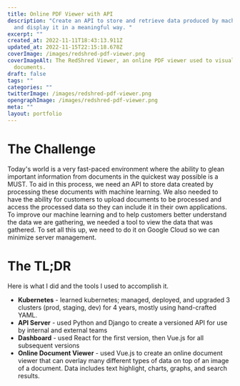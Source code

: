 ```yaml
---
title: Online PDF Viewer with API
description: "Create an API to store and retrieve data produced by machine learning models
  and display it in a meaningful way. "
excerpt: ""
created_at: 2022-11-11T18:43:13.911Z
updated_at: 2022-11-15T22:15:18.678Z
coverImage: /images/redshred-pdf-viewer.png
coverImageAlt: The RedShred Viewer, an online PDF viewer used to visualize data pulled from
  documents.
draft: false
tags: ""
categories: ""
twitterImage: /images/redshred-pdf-viewer.png
opengraphImage: /images/redshred-pdf-viewer.png
meta: ""
layout: portfolio
---
```


<script>
  import ImageExpander from '../../components/ImageExpander.svelte'
</script>

# The Challenge

 Today's world is a very fast-paced environment where the ability to glean important information from documents in the quickest way possible is a MUST. To aid in this process, we need an API to store data created by processing these documents with machine learning. We also needed to have the ability for customers to upload documents to be processed and access the processed data so they can include it in their own applications. To improve our machine learning and to help customers better understand the data we are gathering, we needed a tool to view the data that was gathered. To set all this up, we need to do it on Google Cloud so we can minimize server management.
 
# The TL;DR

Here is what I did and the tools I used to accomplish it.

* **Kubernetes** - learned kubernetes; managed, deployed, and upgraded 3 clusters (prod, staging, dev) for 4 years, mostly using hand-crafted YAML. 
* **API Server** - used Python and Django to create a versioned API for use by internal and external teams
* **Dashboard** - used React for the first version, then Vue.js for all subsequent versions
* **Online Document Viewer** - used Vue.js to create an online document viewer that can overlay many different types of data on top of an image of a document. Data includes text highlight, charts, graphs, and search results.

<ImageExpander title="RedShred Document Viewer" caption="RedShred Document Viewer" alt="Image of RedShred Document Viewer" src="/images/redshred-pdf-viewer.png"/>

<!-- # The Basics

Before getting started with any of this, I had to learn about and setup a Kubernetes cluster. It was not easy and the abstraction tools at the time were not conducive to learning about Kubernetes, so it seemed the best option was to hand-roll a cluster using a series of yaml configuration files. Managing and deploying all the services we needed is easy to do in yaml, even when there are a dozen or so services. Once setup, all I had to do was move the deployments from a Docker Compose file to kubernetes.

After this
 I created a Kubernetes cluster from scratch to manage many microservices used to process documents and store the results for clients. I used Python and Django to create a REST API to send data to backend processing services and store their results so clients can retrieve that data to use in their own applications. I built a dashboard in Vue.js to view that data and an online PDF viewer to better visualize it in a more meaningful way. 

  -->